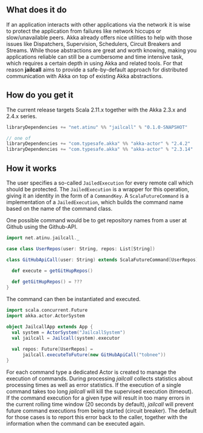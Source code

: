 ## What does it do
If an application interacts with other applications via the network it is wise to protect the application from failures
like network hiccups or slow/unavailable peers. Akka already offers nice utilities to help with those issues like 
Dispatchers, Supervision, Schedulers, Circuit Breakers and Streams. While those abstractions are great and worth 
knowing, making you applications reliable can still be a cumbersome and time intensive task, which requires a certain 
depth in using Akka and related tools. For that reason **jailcall** aims to provide a safe-by-default approach for 
distributed communication with Akka on top of existing Akka abstractions.

## How do you get it
The current release targets Scala 2.11.x together with the Akka 2.3.x and 2.4.x series.

```scala
libraryDependencies += "net.atinu" %% "jailcall" % "0.1.0-SNAPSHOT"

// one of
libraryDependencies += "com.typesafe.akka" %% "akka-actor" % "2.4.2"
libraryDependencies += "com.typesafe.akka" %% "akka-actor" % "2.3.14"
```

## How it works
The user specifies a so-called `JailedExecution` for every remote call which should be protected. The `JailedExecution`
is a wrapper for this operation, giving it an identity in the form of a `CommandKey`. A `ScalaFutureCommand` is a
implementation of a `JailedExecution`, which builds the command name based on the name of the command class.

One possible command would be to get repository names from a user at Github using the Github-API.

```scala
import net.atinu.jailcall._

case class UserRepos(user: String, repos: List[String])

class GitHubApiCall(user: String) extends ScalaFutureCommand[UserRepos] {

  def execute = getGitHupRepos()
    
  def getGitHupRepos() = ???
}
```

The command can then be instantiated and executed.

```scala
import scala.concurrent.Future
import akka.actor.ActorSystem

object JailcallApp extends App {
  val system = ActorSystem("JailcallSystem")
  val jailcall = Jailcall(system).executor
  
  val repos: Future[UserRepos] = 
      jailcall.executeToFuture(new GitHubApiCall("tobnee"))
}
```

For each command type a dedicated Actor is created to manage the execution of commands. During processing *jailcall* 
collects statistics about processing times as well as error statistics. If the execution of a single command takes too 
long *jailcall* will kill the supervised execution (timeout). If the command execution for a given type will result in 
too many errors in the current rolling time window (20 seconds by default), *jailcall* will prevent future command 
executions from being started (circuit breaker). The default for those cases is to report this error back to the caller, 
together with the information when the command can be executed again.
